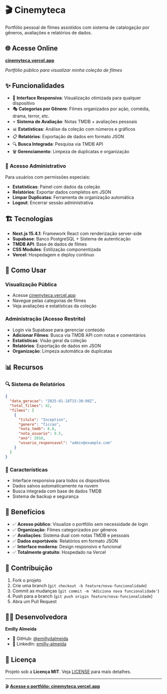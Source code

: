 # 🎬 Cinemyteca

Portfólio pessoal de filmes assistidos com sistema de catalogação por gêneros, avaliações e relatórios de dados.

## 🌐 Acesse Online

**[cinemyteca.vercel.app](https://cinemyteca.vercel.app)**

*Portfólio público para visualizar minha coleção de filmes*

## ✨ Funcionalidades

- 📱 **Interface Responsiva**: Visualização otimizada para qualquer dispositivo
- 🎭 **Categorias por Gênero**: Filmes organizados por ação, comédia, drama, terror, etc.
- ⭐ **Sistema de Avaliação**: Notas TMDB + avaliações pessoais
- 📊 **Estatísticas**: Análise da coleção com números e gráficos
- 📋 **Relatórios**: Exportação de dados em formato JSON
- 🔍 **Busca Integrada**: Pesquisa via TMDB API
- 🗑️ **Gerenciamento**: Limpeza de duplicatas e organização

### 🔐 **Acesso Administrativo**
Para usuários com permissões especiais:
- **Estatísticas**: Painel com dados da coleção
- **Relatórios**: Exportar dados completos em JSON
- **Limpar Duplicatas**: Ferramenta de organização automática
- **Logout**: Encerrar sessão administrativa

## 🏗️ Tecnologias

- **Next.js 15.4.1**: Framework React com renderização server-side
- **Supabase**: Banco PostgreSQL + Sistema de autenticação
- **TMDB API**: Base de dados de filmes
- **CSS Modules**: Estilização componentizada
- **Vercel**: Hospedagem e deploy contínuo

## 🎯 Como Usar

### **Visualização Pública**
- Acesse [cinemyteca.vercel.app](https://cinemyteca.vercel.app)
- Navegue pelas categorias de filmes
- Veja avaliações e estatísticas da coleção

### **Administração** (Acesso Restrito)
- Login via Supabase para gerenciar conteúdo
- **Adicionar Filmes**: Busca via TMDB API com notas e comentários
- **Estatísticas**: Visão geral da coleção
- **Relatórios**: Exportação de dados em JSON
- **Organização**: Limpeza automática de duplicatas

## 📊 Recursos

### 🔍 **Sistema de Relatórios**
```json
{
  "data_geracao": "2025-01-18T15:30:00Z",
  "total_filmes": 42,
  "filmes": [
    {
      "titulo": "Inception",
      "genero": "ficcao",
      "nota_tmdb": 8.8,
      "nota_usuario": 9.5,
      "ano": 2010,
      "usuario_responsavel": "admin@example.com"
    }
  ]
}
```

### 📱 **Características**
- Interface responsiva para todos os dispositivos
- Dados salvos automaticamente na nuvem
- Busca integrada com base de dados TMDB
- Sistema de backup e segurança

## 📱 Benefícios

- ✅ **Acesso público**: Visualize o portfólio sem necessidade de login
- ✅ **Organização**: Filmes categorizados por gêneros
- ✅ **Avaliações**: Sistema dual com notas TMDB e pessoais
- ✅ **Dados exportáveis**: Relatórios em formato JSON
- ✅ **Interface moderna**: Design responsivo e funcional
- ✅ **Totalmente gratuito**: Hospedado na Vercel

## 🤝 Contribuição

1. Fork o projeto
2. Crie uma branch (`git checkout -b feature/nova-funcionalidade`)
3. Commit as mudanças (`git commit -m 'Adiciona nova funcionalidade'`)
4. Push para a branch (`git push origin feature/nova-funcionalidade`)
5. Abra um Pull Request

## 👩‍💻 Desenvolvedora

**Emilly Almeida**
- 🐙 GitHub: [@emillydalmeida](https://github.com/emillydalmeida)
- 💼 LinkedIn: [emilly-almeida](https://linkedin.com/in/emilly-almeida)

## 📄 Licença

Projeto sob a **Licença MIT**. Veja [LICENSE](LICENSE) para mais detalhes.

---

🎬 **[Acesse o portfólio: cinemyteca.vercel.app](https://cinemyteca.vercel.app)**
